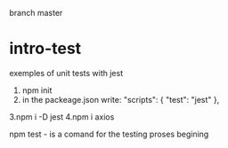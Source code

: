 branch master

# intro-test
exemples of unit tests with jest

1. npm init 
2. in the packeage.json write: 
"scripts": {
    "test": "jest"
  },

3.npm i -D jest
4.npm i axios

npm test - is a comand for the testing proses begining
